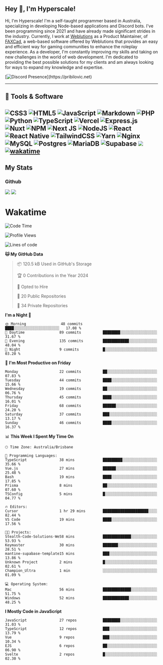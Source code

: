 ## Hey 👋, I'm Hyperscale!

Hi, I'm Hyperscale! I'm a self-taught programmer based in Australia, specializing in developing Node-based applications and Discord bots. I've been programming since 2021 and have already made significant strides in the industry. Currently, I work at [Weblutions](https://weblutions.com) as a Product Maintainer, of [FAXCad](https://weblutions.com/store/faxcad), a web-based software offered by Weblutions that provides an easy and efficient way for gaming communities to enhance the roleplay experience. As a developer, I'm constantly improving my skills and taking on new challenges in the world of web development. I'm dedicated to providing the best possible solutions for my clients and am always looking for ways to expand my knowledge and expertise.

[![Discord Presence](https://lanyard.cnrad.dev/api/906061699562475581?=idleMessage=:Just%Chillin%With%My%Kangaroo!)](https://pribilovic.net)

<p align="center">
<a href="https://github.com/Hyperscale1">
</a>
</p>

---
## 🔧 Tools & Software

![CSS3](https://img.shields.io/badge/css3-%231572B6.svg?style=for-the-badge&logo=css3&logoColor=white) ![HTML5](https://img.shields.io/badge/html5-%23E34F26.svg?style=for-the-badge&logo=html5&logoColor=white) ![JavaScript](https://img.shields.io/badge/javascript-%23323330.svg?style=for-the-badge&logo=javascript&logoColor=%23F7DF1E)  ![Markdown](https://img.shields.io/badge/markdown-%23000000.svg?style=for-the-badge&logo=markdown&logoColor=white) ![PHP](https://img.shields.io/badge/php-%23777BB4.svg?style=for-the-badge&logo=php&logoColor=white) ![Python](https://img.shields.io/badge/python-3670A0?style=for-the-badge&logo=python&logoColor=ffdd54) ![TypeScript](https://img.shields.io/badge/typescript-%23007ACC.svg?style=for-the-badge&logo=typescript&logoColor=white) ![Vercel](https://img.shields.io/badge/vercel-%23000000.svg?style=for-the-badge&logo=vercel&logoColor=white) ![Express.js](https://img.shields.io/badge/express.js-%23404d59.svg?style=for-the-badge&logo=express&logoColor=%2361DAFB) ![Nuxt](https://img.shields.io/badge/Nuxt-%23404d59.svg?style=for-the-badge&logo=nuxtdotjs&logoColor=%02dc82)  ![NPM](https://img.shields.io/badge/NPM-%23000000.svg?style=for-the-badge&logo=npm&logoColor=white) ![Next JS](https://img.shields.io/badge/Next-black?style=for-the-badge&logo=next.js&logoColor=white) ![NodeJS](https://img.shields.io/badge/node.js-6DA55F?style=for-the-badge&logo=node.js&logoColor=white) ![React](https://img.shields.io/badge/react-%2320232a.svg?style=for-the-badge&logo=react&logoColor=%2361DAFB) ![React Native](https://img.shields.io/badge/react_native-%2320232a.svg?style=for-the-badge&logo=react&logoColor=%2361DAFB) ![TailwindCSS](https://img.shields.io/badge/tailwindcss-%2338B2AC.svg?style=for-the-badge&logo=tailwind-css&logoColor=white) ![Yarn](https://img.shields.io/badge/yarn-%232C8EBB.svg?style=for-the-badge&logo=yarn&logoColor=white) ![Nginx](https://img.shields.io/badge/nginx-%23009639.svg?style=for-the-badge&logo=nginx&logoColor=white) ![MySQL](https://img.shields.io/badge/mysql-%2300f.svg?style=for-the-badge&logo=mysql&logoColor=white) ![Postgres](https://img.shields.io/badge/postgres-%23316192.svg?style=for-the-badge&logo=postgresql&logoColor=white) ![MariaDB](https://img.shields.io/badge/mariadb-%23316192.svg?style=for-the-badge&logo=mariadb&logoColor=white) ![Supabase](https://img.shields.io/badge/Supabase-3ECF8E?style=for-the-badge&logo=supabase&logoColor=white) ![](https://img.shields.io/badge/Ubuntu-E95420?style=for-the-badge&logo=ubuntu&logoColor=white) [![wakatime](https://wakatime.com/badge/user/6e098b16-30e8-493e-bf77-598fafbb912d.svg?style=for-the-badge)](https://wakatime.com/@6e098b16-30e8-493e-bf77-598fafbb912d) 
---
## My Stats

### Github
![](https://github-readme-stats.vercel.app/api?username=Hyperscale1&theme=blue-green)
![](https://github-readme-stats.vercel.app/api/top-langs/?username=Hyperscale1&theme=blue-green)

# Wakatime
<!--START_SECTION:waka-->
![Code Time](http://img.shields.io/badge/Code%20Time-882%20hrs%2050%20mins-blue)

![Profile Views](http://img.shields.io/badge/Profile%20Views-1-blue)

![Lines of code](https://img.shields.io/badge/From%20Hello%20World%20I%27ve%20Written-551.0%20thousand%20lines%20of%20code-blue)

**🐱 My GitHub Data** 

> 📦 120.5 kB Used in GitHub's Storage 
 > 
> 🏆 0 Contributions in the Year 2024
 > 
> 💼 Opted to Hire
 > 
> 📜 20 Public Repositories 
 > 
> 🔑 34 Private Repositories 
 > 
**I'm a Night 🦉** 

```text
🌞 Morning                48 commits          ████░░░░░░░░░░░░░░░░░░░░░   17.08 % 
🌆 Daytime                89 commits          ████████░░░░░░░░░░░░░░░░░   31.67 % 
🌃 Evening                135 commits         ████████████░░░░░░░░░░░░░   48.04 % 
🌙 Night                  9 commits           █░░░░░░░░░░░░░░░░░░░░░░░░   03.20 % 
```
📅 **I'm Most Productive on Friday** 

```text
Monday                   22 commits          ██░░░░░░░░░░░░░░░░░░░░░░░   07.83 % 
Tuesday                  44 commits          ████░░░░░░░░░░░░░░░░░░░░░   15.66 % 
Wednesday                19 commits          ██░░░░░░░░░░░░░░░░░░░░░░░   06.76 % 
Thursday                 45 commits          ████░░░░░░░░░░░░░░░░░░░░░   16.01 % 
Friday                   68 commits          ██████░░░░░░░░░░░░░░░░░░░   24.20 % 
Saturday                 37 commits          ███░░░░░░░░░░░░░░░░░░░░░░   13.17 % 
Sunday                   46 commits          ████░░░░░░░░░░░░░░░░░░░░░   16.37 % 
```


📊 **This Week I Spent My Time On** 

```text
🕑︎ Time Zone: Australia/Brisbane

💬 Programming Languages: 
TypeScript               38 mins             █████████░░░░░░░░░░░░░░░░   35.66 % 
Vue.js                   27 mins             ██████░░░░░░░░░░░░░░░░░░░   25.48 % 
Bash                     19 mins             ████░░░░░░░░░░░░░░░░░░░░░   17.85 % 
Prisma                   8 mins              ██░░░░░░░░░░░░░░░░░░░░░░░   07.60 % 
TSConfig                 5 mins              █░░░░░░░░░░░░░░░░░░░░░░░░   04.77 % 

🔥 Editors: 
Cursor                   1 hr 29 mins        █████████████████████░░░░   82.44 % 
VS Code                  19 mins             ████░░░░░░░░░░░░░░░░░░░░░   17.56 % 

🐱‍💻 Projects: 
Stealth-Code-Solutions-We58 mins             █████████████░░░░░░░░░░░░   53.93 % 
Keymaster                30 mins             ███████░░░░░░░░░░░░░░░░░░   28.51 % 
mantine-supabase-template15 mins             ███░░░░░░░░░░░░░░░░░░░░░░   13.86 % 
Unknown Project          2 mins              █░░░░░░░░░░░░░░░░░░░░░░░░   02.61 % 
Champion_Ultra           1 min               ░░░░░░░░░░░░░░░░░░░░░░░░░   01.09 % 

💻 Operating System: 
Mac                      56 mins             █████████████░░░░░░░░░░░░   51.75 % 
Windows                  52 mins             ████████████░░░░░░░░░░░░░   48.25 % 
```

**I Mostly Code in JavaScript** 

```text
JavaScript               27 repos            ████████░░░░░░░░░░░░░░░░░   31.03 % 
TypeScript               12 repos            ███░░░░░░░░░░░░░░░░░░░░░░   13.79 % 
Vue                      9 repos             ███░░░░░░░░░░░░░░░░░░░░░░   10.34 % 
EJS                      6 repos             ██░░░░░░░░░░░░░░░░░░░░░░░   06.90 % 
Svelte                   2 repos             █░░░░░░░░░░░░░░░░░░░░░░░░   02.30 % 
```




<!--END_SECTION:waka-->
